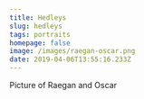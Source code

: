 ```yaml
---
title: Hedleys
slug: hedleys
tags: portraits
homepage: false
image: /images/raegan-oscar.png
date: 2019-04-06T13:55:16.233Z
---
```

Picture of Raegan and Oscar
